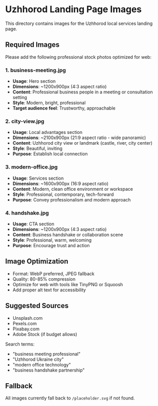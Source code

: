 # Uzhhorod Landing Page Images

This directory contains images for the Uzhhorod local services landing page.

## Required Images

Please add the following professional stock photos optimized for web:

### 1. business-meeting.jpg
- **Usage**: Hero section
- **Dimensions**: ~1200x900px (4:3 aspect ratio)
- **Content**: Professional business people in a meeting or consultation setting
- **Style**: Modern, bright, professional
- **Target audience feel**: Trustworthy, approachable

### 2. city-view.jpg
- **Usage**: Local advantages section
- **Dimensions**: ~2100x900px (21:9 aspect ratio - wide panoramic)
- **Content**: Uzhhorod city view or landmark (castle, river, city center)
- **Style**: Beautiful, inviting
- **Purpose**: Establish local connection

### 3. modern-office.jpg
- **Usage**: Services section
- **Dimensions**: ~1600x900px (16:9 aspect ratio)
- **Content**: Modern, clean office environment or workspace
- **Style**: Professional, contemporary, tech-forward
- **Purpose**: Convey professionalism and modern approach

### 4. handshake.jpg
- **Usage**: CTA section
- **Dimensions**: ~1200x900px (4:3 aspect ratio)
- **Content**: Business handshake or collaboration scene
- **Style**: Professional, warm, welcoming
- **Purpose**: Encourage trust and action

## Image Optimization

- Format: WebP preferred, JPEG fallback
- Quality: 80-85% compression
- Optimize for web with tools like TinyPNG or Squoosh
- Add proper alt text for accessibility

## Suggested Sources

- Unsplash.com
- Pexels.com
- Pixabay.com
- Adobe Stock (if budget allows)

Search terms:
- "business meeting professional"
- "Uzhhorod Ukraine city"
- "modern office technology"
- "business handshake partnership"

## Fallback

All images currently fall back to `/placeholder.svg` if not found.

